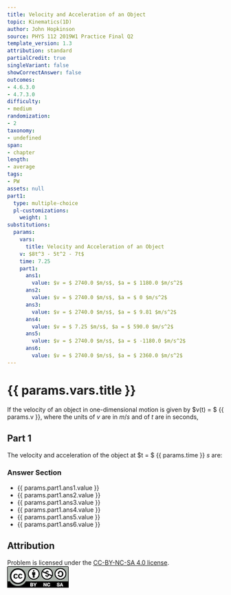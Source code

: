 ```yaml
---
title: Velocity and Acceleration of an Object
topic: Kinematics(1D)
author: John Hopkinson
source: PHYS 112 2019W1 Practice Final Q2
template_version: 1.3
attribution: standard
partialCredit: true
singleVariant: false
showCorrectAnswer: false
outcomes:
- 4.6.3.0
- 4.7.3.0
difficulty:
- medium
randomization:
- 2
taxonomy:
- undefined
span:
- chapter
length:
- average
tags:
- PW
assets: null
part1:
  type: multiple-choice
  pl-customizations:
    weight: 1
substitutions:
  params:
    vars:
      title: Velocity and Acceleration of an Object
    v: $8t^3 - 5t^2 - 7t$
    time: 7.25
    part1:
      ans1:
        value: $v = $ 2740.0 $m/s$, $a = $ 1180.0 $m/s^2$
      ans2:
        value: $v = $ 2740.0 $m/s$, $a = $ 0 $m/s^2$
      ans3:
        value: $v = $ 2740.0 $m/s$, $a = $ 9.81 $m/s^2$
      ans4:
        value: $v = $ 7.25 $m/s$, $a = $ 590.0 $m/s^2$
      ans5:
        value: $v = $ 2740.0 $m/s$, $a = $ -1180.0 $m/s^2$
      ans6:
        value: $v = $ 2740.0 $m/s$, $a = $ 2360.0 $m/s^2$
---
```

# {{ params.vars.title }}
If the velocity of an object in one-dimensional motion is given by $v(t) = $ {{ params.v }}, where the units of $v$ are in $m/s$ and of $t$ are in seconds,

## Part 1

The velocity and acceleration of the object at $t = $ {{ params.time }} $s$ are:

### Answer Section

- {{ params.part1.ans1.value }}
- {{ params.part1.ans2.value }}
- {{ params.part1.ans3.value }}
- {{ params.part1.ans4.value }}
- {{ params.part1.ans5.value }}
- {{ params.part1.ans6.value }}

## Attribution

Problem is licensed under the [CC-BY-NC-SA 4.0 license](https://creativecommons.org/licenses/by-nc-sa/4.0/).<br> ![The Creative Commons 4.0 license requiring attribution-BY, non-commercial-NC, and share-alike-SA license.](https://raw.githubusercontent.com/firasm/bits/master/by-nc-sa.png)